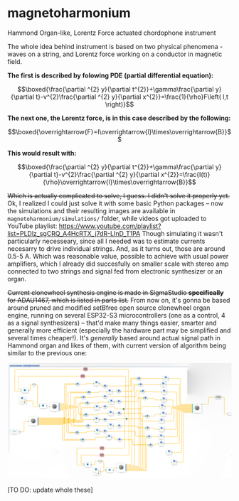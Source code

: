 # magnetoharmonium
Hammond Organ-like, Lorentz Force actuated chordophone instrument

The whole idea behind instrument is based on two physical phenomena - waves on a string, and Lorentz force working on a conductor in magnetic field.

**The first is described by folowing PDE (partial differential equation):**

$$\boxed{\frac{\partial ^{2} y}{\partial t^{2}}+\gamma\frac{\partial y}{\partial t}-v^{2}\frac{\partial ^{2} y}{\partial x^{2}}=\frac{1}{\rho}F\left( l,t \right)}$$

**The next one, the Lorentz force, is in this case described by the following:**

$$\boxed{\overrightarrow{F}=I\overrightarrow{l}\times\overrightarrow{B}}$$

**This would result with:**

$$\boxed{\frac{\partial ^{2} y}{\partial t^{2}}+\gamma\frac{\partial y}{\partial t}-v^{2}\frac{\partial ^{2} y}{\partial x^{2}}=\frac{I(t)}{\rho}\overrightarrow{l}\times\overrightarrow{B}}$$

~~Which is actually complicated to solve, I guess. I didn't solve it properly yet.~~ Ok, I realized I could just solve it with some basic Python packages – now the simulations and their resulting images are available in ```magnetoharmonium/simulations/``` folder, while videos got uploaded to YouTube playlist: https://www.youtube.com/playlist?list=PLDlz_sgCRQ_A4HcRTX_j7dR-LInD_T1PA
Though simulating it wasn't particularly necesseary, since all I needed was to estimate currents necesarry to drive individual strings. And, as it turns out, those are around 0.5-5 A. Which was reasonable value, possible to achieve with usual power amplifiers, which I already did succesfully on smaller scale with stereo amp connected to two strings and signal fed from electronic synthesizer or an organ.

~~Current clonewheel synthesis engine is made in SigmaStudio **specifically** for ADAU1467, which is listed in parts list.~~ From now on, it's gonna be based around pruned and modified setBfree open source clonewheel organ engine, running on several ESP32-S3 microcontrollers (one as a control, 4 as a signal synthesizers) – that'd make many things easier, smarter and generally more efficient (especially the hardware part may be simplified and several times cheaper!). It's *generally* based around actual signal path in Hammond organ and likes of them, with current version of algorithm being similar to the previous one:

![IMAGE OF A CURRENT ALGORITHM](/design_files/dsp_code/Clonewheel_algorithm.png)


[TO DO: update whole these]
